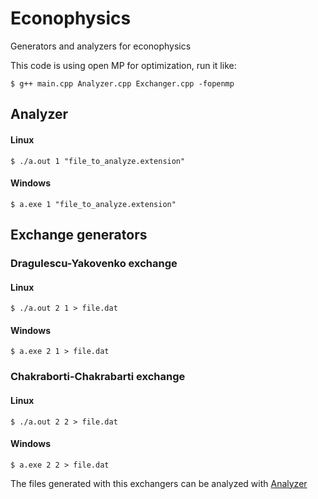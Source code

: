 # Econophysics
Generators and analyzers for econophysics

This code is using open MP for optimization, run it like:

`$ g++ main.cpp Analyzer.cpp Exchanger.cpp -fopenmp`

## Analyzer

#### Linux

`$ ./a.out 1 "file_to_analyze.extension"`

#### Windows

`$ a.exe 1 "file_to_analyze.extension"`

## Exchange generators

### Dragulescu-Yakovenko exchange

#### Linux

`$ ./a.out 2 1 > file.dat`

#### Windows

`$ a.exe 2 1 > file.dat`

### Chakraborti-Chakrabarti exchange

#### Linux

`$ ./a.out 2 2 > file.dat`

#### Windows

`$ a.exe 2 2 > file.dat`

The files generated with this exchangers can be analyzed with [Analyzer](#analyzer)